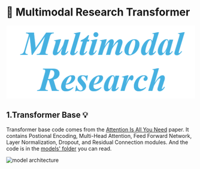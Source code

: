 # :rocket: Multimodal Research Transformer

![multimodal research](assets/multimodal_research.jpg)

## 1.Transformer Base :bulb:

Transformer base code comes from the [Attention Is All You Need](https://arxiv.org/pdf/1706.03762v7) paper. It contains Postional Encoding, Multi-Head Attention, Feed Forward Network, Layer Normalization, Dropout, and Residual Connection modules. And the code is in the [models' folder](transformer/base/models) you can read.  

![model architecture](transformer/assets/base/model_architecture.jpg)
